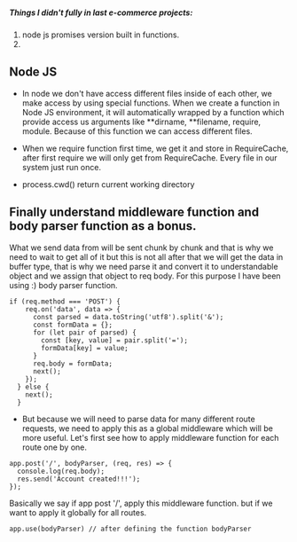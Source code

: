 ##### Things I didn't fully in last e-commerce projects:

1. node js promises version built in functions.
2.

## Node JS

- In node we don't have access different files inside of each other, we make access by using special functions. When we create a function in Node JS environment, it will automatically wrapped by a function which provide access us arguments like **dirname, **filename, require, module. Because of this function we can access different files.

- When we require function first time, we get it and store in RequireCache, after first require we will only get from RequireCache. Every file in our system just run once.

- process.cwd() return current working directory

## Finally understand middleware function and body parser function as a bonus.

What we send data from will be sent chunk by chunk and that is why we need to wait to get all of it but this is not all after that we will get the data in buffer type, that is why we need parse it and convert it to understandable object and we assign that object to req body. For this purpose I have been using :) body parser function.

```
if (req.method === 'POST') {
    req.on('data', data => {
      const parsed = data.toString('utf8').split('&');
      const formData = {};
      for (let pair of parsed) {
        const [key, value] = pair.split('=');
        formData[key] = value;
      }
      req.body = formData;
      next();
    });
  } else {
    next();
  }
```

- But because we will need to parse data for many different route requests, we need to apply this as a global middleware which will be more useful. Let's first see how to apply middleware function for each route one by one.

```
app.post('/', bodyParser, (req, res) => {
  console.log(req.body);
  res.send('Account created!!!');
});
```

Basically we say if app post '/', apply this middleware function. but if we want to apply it globally for all routes.

```
app.use(bodyParser) // after defining the function bodyParser
```
